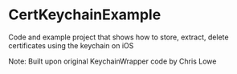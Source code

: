 CertKeychainExample
===================

Code and example project that shows how to store, extract, delete certificates using the keychain on iOS

Note: Built upon original KeychainWrapper code by Chris Lowe
